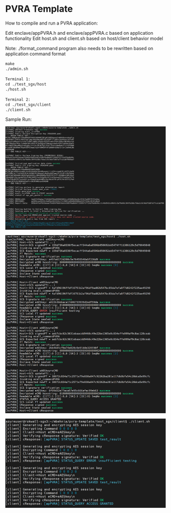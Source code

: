 # PVRA Template

How to compile and run a PVRA application:

Edit enclave/appPVRA.h and enclave/appPVRA.c based on application functionality
Edit host.sh and client.sh based on host/client behavior model 

Note: ./format_command program also needs to be rewritten based on application command format

```
make
./admin.sh

Terminal 1:
cd ./test_sgx/host
./host.sh

Terminal 2:
cd ./test_sgx/client
./client.sh
```

Sample Run:

![alt text](./readme/admin.png)

![alt text](./readme/host.png)

![alt text](./readme/client.png)

